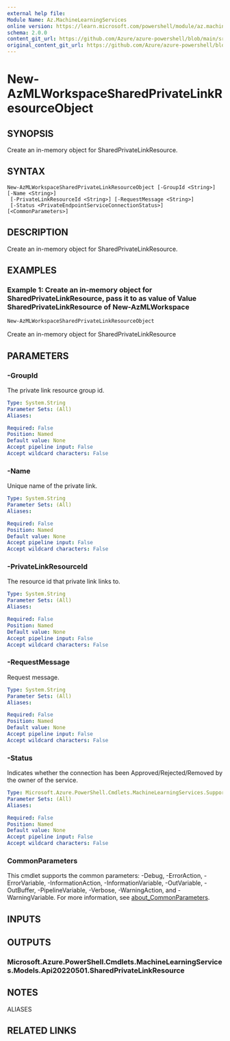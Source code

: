 ```yaml
---
external help file: 
Module Name: Az.MachineLearningServices
online version: https://learn.microsoft.com/powershell/module/az.machinelearningservices/new-azmlworkspacesharedprivatelinkresourceobject
schema: 2.0.0
content_git_url: https://github.com/Azure/azure-powershell/blob/main/src/MachineLearningServices/help/New-AzMLWorkspaceSharedPrivateLinkResourceObject.md
original_content_git_url: https://github.com/Azure/azure-powershell/blob/main/src/MachineLearningServices/help/New-AzMLWorkspaceSharedPrivateLinkResourceObject.md
---
```


# New-AzMLWorkspaceSharedPrivateLinkResourceObject

## SYNOPSIS
Create an in-memory object for SharedPrivateLinkResource.

## SYNTAX

```
New-AzMLWorkspaceSharedPrivateLinkResourceObject [-GroupId <String>] [-Name <String>]
 [-PrivateLinkResourceId <String>] [-RequestMessage <String>]
 [-Status <PrivateEndpointServiceConnectionStatus>] [<CommonParameters>]
```

## DESCRIPTION
Create an in-memory object for SharedPrivateLinkResource.

## EXAMPLES

### Example 1: Create an in-memory object for SharedPrivateLinkResource, pass it to as value of Value SharedPrivateLinkResource of  New-AzMLWorkspace
```powershell
New-AzMLWorkspaceSharedPrivateLinkResourceObject
```

Create an in-memory object for SharedPrivateLinkResource

## PARAMETERS

### -GroupId
The private link resource group id.

```yaml
Type: System.String
Parameter Sets: (All)
Aliases:

Required: False
Position: Named
Default value: None
Accept pipeline input: False
Accept wildcard characters: False
```

### -Name
Unique name of the private link.

```yaml
Type: System.String
Parameter Sets: (All)
Aliases:

Required: False
Position: Named
Default value: None
Accept pipeline input: False
Accept wildcard characters: False
```

### -PrivateLinkResourceId
The resource id that private link links to.

```yaml
Type: System.String
Parameter Sets: (All)
Aliases:

Required: False
Position: Named
Default value: None
Accept pipeline input: False
Accept wildcard characters: False
```

### -RequestMessage
Request message.

```yaml
Type: System.String
Parameter Sets: (All)
Aliases:

Required: False
Position: Named
Default value: None
Accept pipeline input: False
Accept wildcard characters: False
```

### -Status
Indicates whether the connection has been Approved/Rejected/Removed by the owner of the service.

```yaml
Type: Microsoft.Azure.PowerShell.Cmdlets.MachineLearningServices.Support.PrivateEndpointServiceConnectionStatus
Parameter Sets: (All)
Aliases:

Required: False
Position: Named
Default value: None
Accept pipeline input: False
Accept wildcard characters: False
```

### CommonParameters
This cmdlet supports the common parameters: -Debug, -ErrorAction, -ErrorVariable, -InformationAction, -InformationVariable, -OutVariable, -OutBuffer, -PipelineVariable, -Verbose, -WarningAction, and -WarningVariable. For more information, see [about_CommonParameters](http://go.microsoft.com/fwlink/?LinkID=113216).

## INPUTS

## OUTPUTS

### Microsoft.Azure.PowerShell.Cmdlets.MachineLearningServices.Models.Api20220501.SharedPrivateLinkResource

## NOTES

ALIASES

## RELATED LINKS

